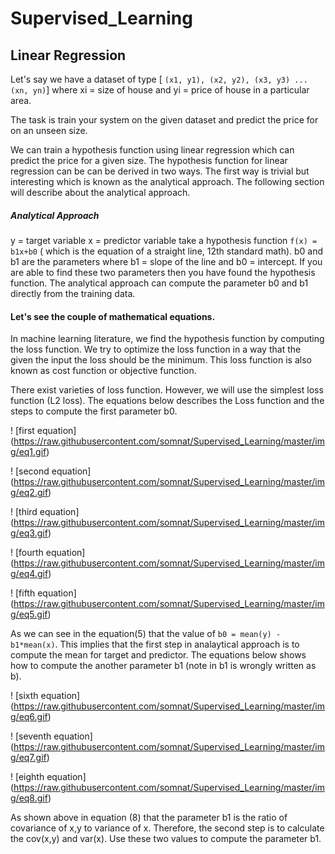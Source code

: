 # Supervised_Learning
## Linear Regression
Let's say we have a dataset of type [ ```(x1, y1), (x2, y2), (x3, y3) ... (xn, yn)```] where xi = size of house and yi = price of house in a particular area.

The task is train your system on the given dataset and predict the price for on an unseen size. 

We can train a hypothesis function using linear regression which can predict the price for a given size. The hypothesis function for linear regression can be can be derived in two ways. The first way is trivial but interesting which is known as the analytical approach. The following section will describe about the analytical approach.

##### Analytical Approach
y = target variable
x = predictor variable
take a hypothesis function ```f(x) = b1x+b0``` ( which is the equation of a straight line, 12th standard math).
b0 and b1 are the parameters where b1 = slope of the line and b0 = intercept. If you are able to find these two parameters then you have found the hypothesis function. The analytical approach can compute the parameter b0 and b1 directly from the training data.

#### Let's see the couple of mathematical equations.
In machine learning literature, we find the hypothesis function by computing the loss function. We try to optimize the loss function in a way that the given the input the loss should be the minimum. This loss function is also known as cost function or objective function.

There exist varieties of loss function. However, we will use the simplest loss function (L2 loss). The equations below describes the Loss function and the steps to compute the first parameter b0.

 ! [first equation] (https://raw.githubusercontent.com/somnat/Supervised_Learning/master/img/eq1.gif)
 
 ! [second equation] (https://raw.githubusercontent.com/somnat/Supervised_Learning/master/img/eq2.gif)
 
 ! [third equation] (https://raw.githubusercontent.com/somnat/Supervised_Learning/master/img/eq3.gif)
  
 ! [fourth equation] (https://raw.githubusercontent.com/somnat/Supervised_Learning/master/img/eq4.gif)

 ! [fifth equation] (https://raw.githubusercontent.com/somnat/Supervised_Learning/master/img/eq5.gif)
 
 As we can see in the equation(5) that the value of ```b0 = mean(y) - b1*mean(x)```. This implies that the first step in analaytical approach is to compute the mean for target and predictor. The equations below shows how to compute the another parameter b1 (note in b1 is wrongly written as b). 
 
  ! [sixth equation] (https://raw.githubusercontent.com/somnat/Supervised_Learning/master/img/eq6.gif)
  
  ! [seventh equation] (https://raw.githubusercontent.com/somnat/Supervised_Learning/master/img/eq7.gif)
   
  ! [eighth equation] (https://raw.githubusercontent.com/somnat/Supervised_Learning/master/img/eq8.gif)


As shown above in equation (8) that the parameter b1 is the ratio of covariance of x,y to variance of x. Therefore, the second step is to calculate the cov(x,y) and var(x). Use these two values to compute the parameter b1.


 
 
 


 



